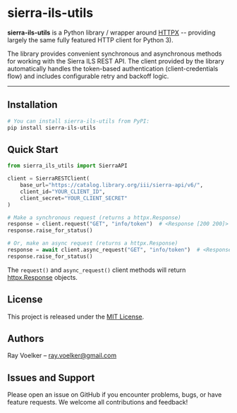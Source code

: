 # sierra-ils-utils

**sierra-ils-utils** is a Python library / wrapper around [HTTPX](https://www.python-httpx.org/) -- providing largely the same fully featured HTTP client for Python 3).

The library provides convenient synchronous and asynchronous methods for working with the Sierra ILS REST API. The client provided by the library automatically handles the token-based authentication (client-credentials flow) and includes configurable retry and backoff logic.

---

## Installation

```bash
# You can install sierra-ils-utils from PyPI:
pip install sierra-ils-utils
```

## Quick Start

```python
from sierra_ils_utils import SierraAPI

client = SierraRESTClient(
    base_url="https://catalog.library.org/iii/sierra-api/v6/",
    client_id="YOUR_CLIENT_ID",
    client_secret="YOUR_CLIENT_SECRET"
)

# Make a synchronous request (returns a httpx.Response)
response = client.request("GET", "info/token")  # <Response [200 200]>
response.raise_for_status()

# Or, make an async request (returns a httpx.Response)
response = await client.async_request("GET", "info/token")  # <Response [200 200]>
response.raise_for_status()
```

The `request()` and `async_request()` client methods will return [httpx.Response](https://www.python-httpx.org/api/#response) objects.

## License

This project is released under the [MIT License](./LICENSE).

## Authors

Ray Voelker – [ray.voelker@gmail.com](mailto:ray.voelker@gmail.com)

## Issues and Support

Please open an issue on GitHub if you encounter problems, bugs, or have feature requests. We welcome all contributions and feedback!